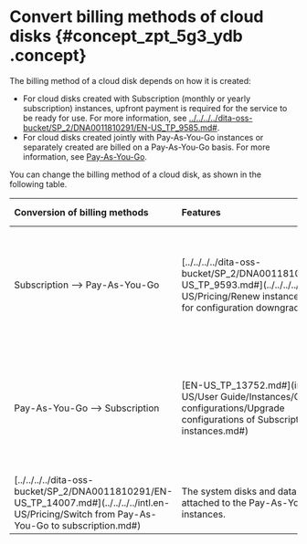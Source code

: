 # Convert billing methods of cloud disks {#concept_zpt_5g3_ydb .concept}

The billing method of a cloud disk depends on how it is created:

-   For cloud disks created with Subscription \(monthly or yearly subscription\) instances, upfront payment is required for the service to be ready for use. For more information, see [../../../../dita-oss-bucket/SP\_2/DNA0011810291/EN-US\_TP\_9585.md\#](../../../../intl.en-US/Pricing/Subscription.md#).
-   For cloud disks created jointly with Pay-As-You-Go instances or separately created are billed on a Pay-As-You-Go basis. For more information, see [Pay-As-You-Go](../../../../intl.en-US/Pricing/Pay-As-You-Go.md#).

You can change the billing method of a cloud disk, as shown in the following table.

|Conversion of billing methods|Features|Effective date|Suitable for|
|:----------------------------|:-------|:-------------|:-----------|
|Subscription —\> Pay-As-You-Go|[../../../../dita-oss-bucket/SP\_2/DNA0011810291/EN-US\_TP\_9593.md\#](../../../../intl.en-US/Pricing/Renew instances/Renew for configuration downgrade.md#)|Effective from the next billing cycle|Subscription cloud disks attached to Subscription instances. The billing method of the system disk cannot be changed.|
|Pay-As-You-Go —\> Subscription|[EN-US\_TP\_13752.md\#](intl.en-US/User Guide/Instances/Change configurations/Upgrade configurations of Subscription instances.md#)|Effective immediately|Pay-As-You-Go data disks attached to Subscription instances. The billing method of the system disk cannot be changed.|
|[../../../../dita-oss-bucket/SP\_2/DNA0011810291/EN-US\_TP\_14007.md\#](../../../../intl.en-US/Pricing/Switch from Pay-As-You-Go to subscription.md#)|The system disks and data disks attached to the Pay-As-You-Go instances.|

